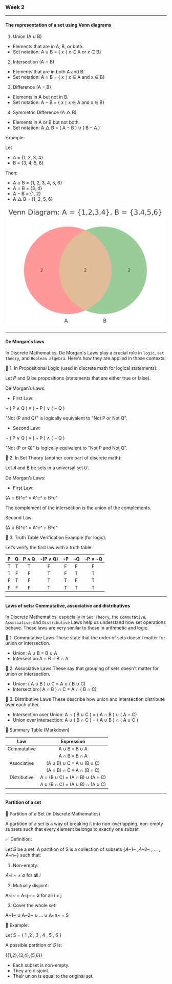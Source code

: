 ### Week 2

---

#### The representation of a set using Venn diagrams

1. Union (A ∪ B)

- Elements that are in A, B, or both.
- Set notation: A ∪ B = { x ∣ x ∈ A or x ∈ B}

2. Intersection (A ∩ B)

- Elements that are in both A and B.
- Set notation: A ∩ B = { x ∣ x ∈ A and x ∈ B}

3. Difference (A − B)

- Elements in A but not in B.
- Set notation: A − B = { x ∣ x ∈ A and x ∈ B}

4. Symmetric Difference (A △ B)

- Elements in A or B but not both.
- Set notation: A △ B = ( A − B ) ∪ ( B − A )

Example:

Let

- A = {1, 2, 3, 4}
- B = {3, 4, 5, 6}

Then:

- A ∪ B = {1, 2, 3, 4, 5, 6}
- A ∩ B = {3, 4}
- A − B = {1, 2}
- A △ B = {1, 2, 5, 6}

<img src="./venn diagram.png" width="500px" style="border-radius: 20px;" >

---

#### De Morgan's laws

In Discrete Mathematics, De Morgan's Laws play a crucial role in `logic`, `set theory`, and `Boolean algebra`. Here's how they are applied in those contexts:

🔷 1. In Propositional Logic (used in discrete math for logical statements):

Let 𝑃 and Q be propositions (statements that are either true or false).

De Morgan’s Laws:

- First Law:

¬ ( P ∧ Q ) ≡ ( ¬ P ) ∨ ( ¬ Q )

"Not (P and Q)" is logically equivalent to "Not P or Not Q".

- Second Law:

¬ ( P ∨ Q ) ≡ ( ¬ P ) ∧ ( ¬ Q )

"Not (P or Q)" is logically equivalent to "Not P and Not Q".

🔷 2. In Set Theory (another core part of discrete math):

Let 𝐴 and B be sets in a universal set 𝑈.

De Morgan’s Laws:

- First Law:

(A ∩ B)^c^ = A^c^ ∪ B^c^

The complement of the intersection is the union of the complements.

Second Law:

(A ∪ B)^c^ = A^c^ ∩ B^c^

🔷 3. Truth Table Verification Example (for logic):

Let’s verify the first law with a truth table:

|  P  |  Q  | P ∧ Q | ¬(P ∧ Q) | ¬P  | ¬Q  | ¬P ∨ ¬Q |
| :-: | :-: | :---: | :------: | :-: | :-: | :-----: |
|  T  |  T  |   T   |    F     |  F  |  F  |    F    |
|  T  |  F  |   F   |    T     |  F  |  T  |    T    |
|  F  |  T  |   F   |    T     |  T  |  F  |    T    |
|  F  |  F  |   F   |    T     |  T  |  T  |    T    |

---

#### Laws of sets: Commutative, associative and distributives

In Discrete Mathematics, especially in `Set Theory`, the `Commutative`, `Associative`, and `Distributive` Laws help us understand how set operations behave. These laws are very similar to those in arithmetic and logic.

🔷 1. Commutative Laws
These state that the order of sets doesn't matter for union or intersection.

- Union: A ∪ B = B ∪ A
- Intersection:A ∩ B = B ∩ A

🔷 2. Associative Laws
These say that grouping of sets doesn't matter for union or intersection.

- Union: ( A ∪ B ) ∪ C = A ∪ ( B ∪ C)
- Intersection:( A ∩ B ) ∩ C = A ∩ ( B ∩ C)

🔷 3. Distributive Laws
These describe how union and intersection distribute over each other.

- Intersection over Union: A ∩ ( B ∪ C ) = ( A ∩ B ) ∪ ( A ∩ C)
- Union over Intersection: A ∪ ( B ∩ C ) = ( A ∪ B ) ∩ ( A ∪ C )

📌 Summary Table (Markdown)

|     Law      |           Expression            |
| :----------: | :-----------------------------: |
| Commutative  |          A ∪ B = B ∪ A          |
|              |          A ∩ B = B ∩ A          |
| Associative  |    (A ∪ B) ∪ C = A ∪ (B ∪ C)    |
|              |    (A ∩ B) ∩ C = A ∩ (B ∩ C)    |
| Distributive | A ∩ (B ∪ C) = (A ∩ B) ∪ (A ∩ C) |
|              | A ∪ (B ∩ C) = (A ∪ B) ∩ (A ∪ C) |

---

#### Partition of a set

🔷 Partition of a Set (in Discrete Mathematics)

A partition of a set is a way of breaking it into non-overlapping, non-empty subsets such that every element belongs to exactly one subset.

✅ Definition:

Let 𝑆 be a set. A partition of S is a collection of subsets {𝐴~1~ ,𝐴~2~ , ... , 𝐴~n~} such that:

1. Non-empty:

𝐴~i ~ ≠ ∅ for all 𝑖

2. Mutually disjoint:

A~i~ ∩ A~j~ = ∅ for all i ≠ j

3. Cover the whole set:

A~1~ ∪ A~2~ ∪ ... ∪ A~n~ = S

🧠 Example:

Let S = { 1 ,2 , 3 , 4 , 5 , 6 }

A possible partition of 𝑆 is:

{{1,2},{3,4},{5,6}}

- Each subset is non-empty.
- They are disjoint.
- Their union is equal to the original set.
